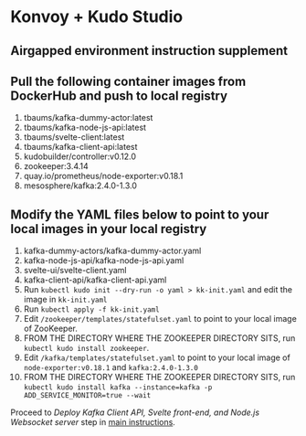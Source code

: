# Konvoy + Kudo Studio

## Airgapped environment instruction supplement

## Pull the following container images from DockerHub and push to local registry

1. tbaums/kafka-dummy-actor:latest
1. tbaums/kafka-node-js-api:latest
1. tbaums/svelte-client:latest
1. tbaums/kafka-client-api:latest
1. kudobuilder/controller:v0.12.0
1. zookeeper:3.4.14
1. quay.io/prometheus/node-exporter:v0.18.1
1. mesosphere/kafka:2.4.0-1.3.0


## Modify the YAML files below to point to your local images in your local registry
1. kafka-dummy-actors/kafka-dummy-actor.yaml
1. kafka-node-js-api/kafka-node-js-api.yaml
1. svelte-ui/svelte-client.yaml
1. kafka-client-api/kafka-client-api.yaml
1. Run `kubectl kudo init --dry-run -o yaml > kk-init.yaml` and edit the image in `kk-init.yaml`
1. Run `kubectl apply -f kk-init.yaml`
1. Edit `/zookeeper/templates/statefulset.yaml` to point to your local image of ZooKeeper.
1. FROM THE DIRECTORY WHERE THE ZOOKEEPER DIRECTORY SITS, run `kubectl kudo install zookeeper`.
1. Edit `/kafka/templates/statefulset.yaml` to point to your local image of `node-exporter:v0.18.1` and `kafka:2.4.0-1.3.0` 
1. FROM THE DIRECTORY WHERE THE ZOOKEEPER DIRECTORY SITS, run `kubectl kudo install kafka --instance=kafka -p ADD_SERVICE_MONITOR=true --wait`

Proceed to *Deploy Kafka Client API, Svelte front-end, and Node.js Websocket server* step in [main instructions](./README.md).
